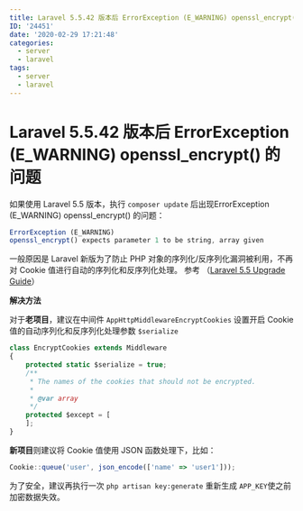```yaml
---
title: Laravel 5.5.42 版本后 ErrorException (E_WARNING) openssl_encrypt() 的问题
ID: '24451'
date: '2020-02-29 17:21:48'
categories:
  - server
  - laravel
tags:
  - server
  - laravel
---
```


# Laravel 5.5.42 版本后 ErrorException (E_WARNING) openssl_encrypt() 的问题

如果使用 Laravel 5.5 版本，执行 `composer update` 后出现ErrorException (E\_WARNING) openssl\_encrypt() 的问题：

``` js 
ErrorException (E_WARNING)
openssl_encrypt() expects parameter 1 to be string, array given
```

一般原因是 Laravel 新版为了防止 PHP 对象的序列化/反序列化漏洞被利用，不再对 Cookie 值进行自动的序列化和反序列化处理。 参考 （[Laravel 5.5 Upgrade Guide](https://link.zhihu.com/?target=https%3A//laravel.com/docs/5.5/upgrade%23upgrade-5.5.42)）

**解决方法**

对于**老项目**，建议在中间件 `AppHttpMiddlewareEncryptCookies` 设置开启 Cookie 值的自动序列化和反序列化处理参数 `$serialize`

``` js 
class EncryptCookies extends Middleware
{
    protected static $serialize = true;
    /**
     * The names of the cookies that should not be encrypted.
     *
     * @var array
     */
    protected $except = [
    ];
}
```

**新项目**则建议将 Cookie 值使用 JSON 函数处理下，比如：

``` js 
Cookie::queue('user', json_encode(['name' => 'user1']));
```

为了安全，建议再执行一次 `php artisan key:generate` 重新生成 `APP_KEY`使之前加密数据失效。
 
 
 
 
 
 
 
 
 
 
 
 
 
 
 
 
 
 
 
 
 
